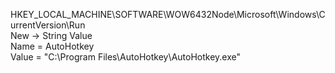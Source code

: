 HKEY_LOCAL_MACHINE\SOFTWARE\WOW6432Node\Microsoft\Windows\CurrentVersion\Run  
New -> String Value  
Name = AutoHotkey  
Value = "C:\Program Files\AutoHotkey\AutoHotkey.exe"  
